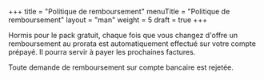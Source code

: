 +++
title = "Politique de remboursement"
menuTitle = "Politique de remboursement"
layout = "man"
weight = 5
draft = true
+++


Hormis pour le pack gratuit, chaque fois que vous changez d'offre un remboursement au prorata est automatiquement effectué sur votre compte prépayé. Il pourra servir à payer les prochaines factures.


Toute demande de remboursement sur compte bancaire est rejetée.
